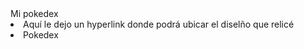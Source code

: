 <!DOCTYPE html>
<html lang="en">
<head>
    <meta charset="UTF-8">
    <meta http-equiv="X-UA-Compatible" content="IE=edge">
    <meta name="viewport" content="width=device-width, initial-scale=1.0">
</head>

<body>
 <hi> Mi pokedex </hi>  
 <li> Aquí le dejo un hyperlink donde podrá ubicar el diselño que relicé </li>
 <li> <a href:{https://viewer.diagrams.net/?tags=%7B%7D&highlight=0000ff&edit=_blank&layers=1&nav=1&title=pokedex.drawio#R7V1bd6O2Fv41eQwLiftjLpNeVuc0p%2Bk5nT51EZvYdLDlYjJx5tdXMsJGIEDYCEuOaVYHhJBhf5%2F21t7aiCvrbrH5IQ1X889oGiVX0Jxurqz7KwiB5dv4H1Lynpd4MMgLZmk8pZX2BU%2Fx94gWmrT0NZ5Ga6ZihlCSxSu2cIKWy2iSMWVhmqI3ttoLSthfXYWzqFbwNAmTeukf8TSb56U%2B9PblP0bxbF78MnDp8y3CojJ9kvU8nKK3UpH16cq6SxHK8r3F5i5KiPAKueTXPTSc3d1YGi0zkQte3r7f%2FfHnP7%2F%2B%2BNmb%2Fh3epV%2BSn3%2B7pq18C5NX%2BsC%2FoBkieG1xXMdZjOjtZ%2B%2BFTPCTrMhuvMyidBkmTxlKt2K8fZvHWfS0Cifk9BtmBC6bZ4sEHwG8%2BxxOvs5S9Lqc%2FvqaJfEyouVbumDE8R6hiUP26o9X3GuUZtGmVEQf94cILaIsfcdV6FmbSp5Sz6KHb3scPVo0L0Ho0rKQMme2a3cvXLxD5dtD1rAm6yvoJvhXb9ercMmI2P3nldDi9gUts%2Bs3enM3uMoSpYsw2YrH3J5cb3sMOQWd1WZ7orgY783ov0nRWPOvCDT0mKJ33McIPRYx%2Ft8j%2BhrdYyho%2B1go%2BU%2BwP4uL8%2BcriitswmBmLE3CJJ4t8f4kIgTDBQTyGPfJG3piEU%2Bn5PLbNMK3HT5vmyKkWSHMyS1uzu2Vc0%2Faes1Q%2FmjbptdZim%2F6DiUIt3u%2FRISCty9xklSL8IM80XsExXHeDHSGYSewOum542KZn7YsflocflawipbTG6JU94IqwSYso2jK6Ny6hEoicDgSKMrSKAmz%2BBurqXliob%2FwSNhRAoCVP4AVwa7RazqJ6EVlxVppx4cdDWVhOouyWkNbkHZPfThu9gfDLWCl7RwKG%2BhoSDJsTqM5EFXUwFpt6lr6p2U8IUa7QSlro32H1bbVPgrq2pZHWWnK1pWE%2Fs0kSifhBX0Wfb8bfVmm1vrv7H8v2eL%2FK%2FP75vfp9DEIfrrhDLtr0JBx8qrhOXfuDhX%2F1Y7eNSmJDo6hyRkd82TiSOsS%2FsB2LOdb4bVBLpPa0FHE3NkQGrC8WQxwNTxE7V9TuyOZv%2BCCNndUYhs2s2kJbqFfJaJL8Co8NJRmczRDyzD5tC%2B9nbym36IpbfBDkoGqiGDcgS0QsG5HgA8%2BNvgHq316oT2ymwN4Ya9h3dMPCOaBYwPZWPO8mmF7vl7oN%2FU5RTU3FBiCl%2FwSURSE%2FZdGZ8W1DIvZXIbnQd13gYFjOOXNrqMLfFmuDJDry%2FA7Qiukp%2B4JhcIKDOgE%2Bz%2F3ML0HbdeAgbv7s0Ye3sp1Xs4O3iLsUu1vx8Ld1K5sNSnXu9EQ%2FgIIyznMztnOuADK91A0A7DoaA1W82B8xdodG%2F6hXRIJDqoWbOmplgdiS42Fsuky9MT4hS7cQZumyoQ3j3thx%2BiewYnQP0XEQ2M4DzYNp9L9Xje%2B24TGXe%2FrSIHsjma2R2bEEx5sw2W0LQMAhAYVZDlm0qCgmZhJFYDhYiYiQZP11yibkNslGQcoTyK926X%2BmlTARULBFbTwfw%2FkJm5naTiNo%2F05Tv4Brv7wEASm2ZSsMA3X8y3QZikx4pfwOUoe0TZVliRIPKMsQwtO5kSGVrwECz45AKxkIZKfDNer%2FEFf4g25jzznIko%2FfYvy1IttmgXNzl1sZiQl2wjf1rYxwS2FWFbpX2k0i%2FHDvf8VL%2FKcXWkM7AjaFYclAgITsJfwgnYNdSTwkRflsa7xVqOl6nk0QKqqAZ7TNgvBAdrmGJ5q1uRwQHLjNT2TrQAv2eo%2FaPGcRueSbCWZJC42SMzGkMQNDK9ukXgDFEsWTyyBkfxJZj%2BAWXF4WNFxbbldmRiEnA63u254UYq4zEkSr9ZR95CpZvUOHEPt8O3mbHlQBAzAbBxB8qsML1WRTG%2BFpVqMTA3X8ktbJQ3bsE0X1gkNfMP22gndUGV4HAScvpMoigYitumJpkEa80aUJ01RQN4Y6%2BSUdhsAaVUUQpJsqDM8RUWmqAaT6zROcYXc%2FXmL1mSUk6IspCXXPv99vmNlX7wOgg1d2TgynPewQ2vuN2hyLKXPNa5MHji%2FyvCoCUQbTjMCsT3DYzblRyAiGRijKxavARBtRiBKqmtxqZ7LCMQWUO%2BnURRFKpa6msEWmfwfm8M7QHXVDDbUW6pnoxlEpiMHw%2BHYl24GCybvVnLop2YaqgyPioDHuJ9GMvtPI40HBLRaU86hbxqA00VEvCMADChL67uqBvc65GlZHseCNo3HGWk68tx2R0DbN0izHZ2jxdkx78zz%2F%2FhXMHPiEkcjymSKF5ieOoHgvUnmnTkCYy3coEz6r%2F6QCfXaeruyEVYmP1gVhA%2FE6Uj8x4JbYLYqt2ZMXDPoEdYcwMDVhKyMDXNE5qXG6S6WGt1FM%2F7LT2E9V%2FxOZqGUyTtVBbKzG4MIzwWxk20jW6ViEs43HODv%2F2CD8NSxWer4XZ4aHUjWEO9kHUiZl3TPHWElBjGuOl65FnCrFlVxhdfEY%2B0d6JNdIj3OqIx9c6Eq3aEA9ky6g5qjRVf%2BO6ofE%2B6x8FMmhKIKfsqPL30ByAqDJTI9K9lgXQPDdHhZjPupMcMsb3anRYNci2YHpU1WpqQrd3DfA6GCBp39pUEhwZqYm173YKfKW4cOYrqw5qS3QXeoYYSjdkpPbihTBi%2Bo%2BK%2BJAiv3vzGIoRe4vnAOxwC4HaFx1VSZvtyQcR8ROxeVqVCvEgg0K8aLi8oUBld4Rc8BcDs%2FlanOKFN0dZeLyhyhVwVyY80yeHFRmcKu5fnkajektxdLZXGSYYHrGz7nBYgy%2BNVFqQdTtwGU2q30Wz5ccJV3UEv0Fu1pHmDzyP2uhmUrVg2WWtSAML1hFeZLMctaqBBv7KhrcIoAjwaQd%2BiI%2BvuUwsbYrXy6omnxmbEIcIowhgYEqHbNqpXWqIufIiChA8KtWn0ovEf%2B5Egg38UuW3yMd5y9%2F7YFAi3LVl9LSvRWzsMMDMf%2BoJgp4G8ftQrrsY5CD5esHbHd8qrlt%2Fwdq3tVTHnLspoCiVkD%2BsMnFD4MgGFxViEUAUDiGlmgCNKcPwKWz8sUF4lIVdf9HlD6Aj7peUh%2F95mynrK3rN3anRLEL5Bmo4n4XcD6aJYG0h91ORFpgg9co3npWV4cVKGVdYAp4vFqgEFgWOUMtAoGrvpr6wCz19cANNZFfDtsgcoKzj4HC4lruABTwFnURf6uo4PEB%2F%2BQN65MDz1%2BeH4TZ18oeGT%2FT7JvOPToflM6df9eHCzxs34pGiAHpavI4f6y7VFxXT9sc9e5lZ60Zu4Oi9RUJIzgeGYTGfsGDlyvMmJhGt4t0zVW5GDwb5F38bcfp1TBP6iMZVg2uAeGFtubhcHYgWUw%2BLfIO7VZoZlMAzqMchpUNemncGBbePFgwqmmfIaeze5BN68X3XZWl15HDS9oNbsX83n%2B5nPo19J6MPhAAp%2BQv1CYv%2FDC33H4ywtf9fzyk8n78tNNkr2mYV7jijjP%2Bd95fAhKahzIdkDbpwRsYBoB4EzCuBz%2B22Yz1Y%2F0e3mRniGI8xitUZk2xoU3ggETE7TFcNWgDffD8jm4qz2sx%2FHIfAkn7AV3aBFP8ImncLnG%2F3x%2BqtPu93iV066Babvilbbsa%2Fh83VBayzJa1oU39zG4jq8cOvK4x3NuVeDeA0qzMIm%2Bk0e%2BMFCS3QQW5H1A0RuXgnWHt%2F6t1CMmqMDI0%2BV%2B64fmscx5Ildp6hDW%2FTedASGZ6y05zhrgUfdHtMbD9lusog541KfWdcajfVJXBzzqbpfWeNhto0Yd8Ki%2FPq41Hp5vgGCf%2FuYogwc%2BTBEZNe%2FDX1iQ889oGpEa%2FwI%3D}>  </a> Pokedex </li>
</body>

</html>





